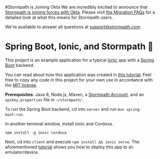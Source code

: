 #Stormpath is Joining Okta
We are incredibly excited to announce that [Stormpath is joining forces with Okta](https://stormpath.com/blog/stormpaths-new-path?utm_source=github&utm_medium=readme&utm-campaign=okta-announcement). Please visit [the Migration FAQs](https://stormpath.com/oktaplusstormpath?utm_source=github&utm_medium=readme&utm-campaign=okta-announcement) for a detailed look at what this means for Stormpath users.

We're available to answer all questions at [support@stormpath.com](mailto:support@stormpath.com).

# Spring Boot, Ionic, and Stormpath 🍻

This project is an example application for a typical [Ionic](https://ionicframework.com/) app with a [Spring Boot](https://projects.spring.io/spring-boot/) backend.

You can read about how this application was created in [this tutorial](./TUTORIAL.md). Feel free to copy any code in this project for your own use in accordance with the [MIT license](LICENSE).

**Prerequisites**: Java 8, Node.js, Maven, a [Stormpath Account](https://api.stormpath.com/register), and an `apiKey.properties` file in `~/stormpath/`.

To run the Spring Boot backend, cd into `server` and run `mvn spring-boot:run`.

In another terminal window, install Ionic and Cordova.

```
npm install -g ionic cordova
```

Next, cd into `client` and execute `npm install && ionic serve`. The aforementioned [tutorial](./TUTORIAL.md) shows you how to deploy this app to an emulator/device. 
